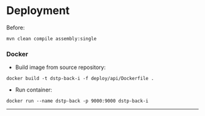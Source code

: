 # Deployment

Before: 

``` mvn clean compile assembly:single ```

### Docker

* Build image from source repository:

````docker build -t dstp-back-i -f deploy/api/Dockerfile .````

* Run container:

```docker run --name dstp-back -p 9000:9000 dstp-back-i```

*************************


